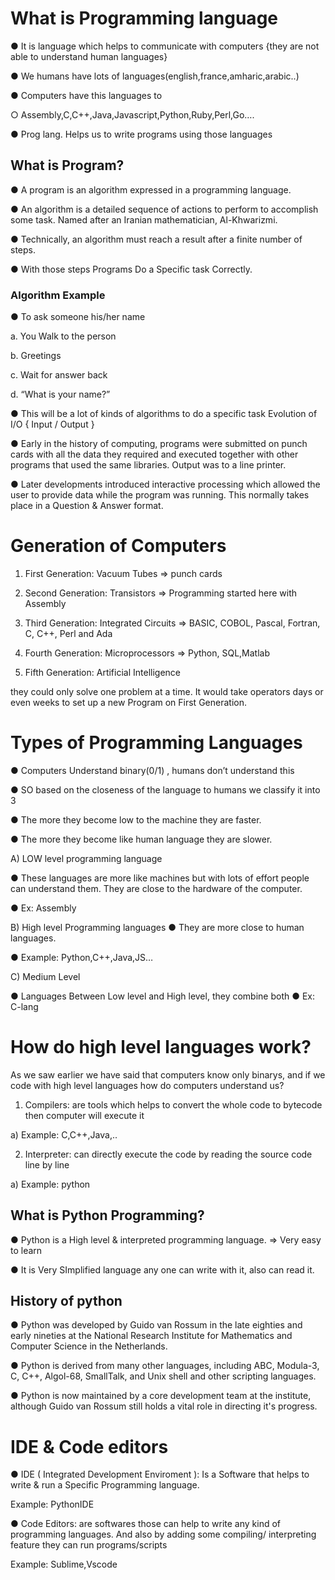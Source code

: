 # What is Programming language

● It is language which helps to communicate with computers 
{they are not able to understand human languages}

● We humans have lots of 
languages(english,france,amharic,arabic..)

● Computers have this languages to

   ○ Assembly,C,C++,Java,Javascript,Python,Ruby,Perl,Go….

● Prog lang. Helps us to write programs using those languages

## What is Program?
● A program is an algorithm expressed in a programming 
language.

● An algorithm is a detailed sequence of actions to perform to 
accomplish some task. Named after an Iranian mathematician, 
Al-Khwarizmi.

● Technically, an algorithm must reach a result after a finite 
number of steps.

● With those steps Programs Do a Specific task Correctly.

### Algorithm Example

● To ask someone his/her name

a. You Walk to the person

b. Greetings

c. Wait for answer back

d. “What is your name?”

● This will be a lot of kinds of algorithms to do a specific task
Evolution of I/O { Input / Output }

● Early in the history of computing, programs were submitted on 
punch cards with all the data they required and executed together 
with other programs that used the same libraries. Output was to a 
line printer.

● Later developments introduced interactive processing which 
allowed the user to provide data while the program was running. 
This normally takes place in a Question & Answer format.

# Generation of Computers

1. First Generation: Vacuum Tubes => punch cards

2. Second Generation: Transistors => Programming started here with Assembly

3. Third Generation: Integrated Circuits => BASIC, COBOL, Pascal, Fortran, C, C++, Perl and Ada

4. Fourth Generation: Microprocessors => Python, SQL,Matlab

5. Fifth Generation: Artificial Intelligence


 they could only solve one problem 
at a time. It would take operators 
days or even weeks to set up a new 
Program on First Generation.

# Types of Programming Languages

● Computers Understand binary(0/1) , humans 
don’t understand this

● SO based on the closeness of the language to 
humans we classify it into 3 

● The more they become low to the machine they 
are faster.

● The more they become like human language they 
are slower.

   A) LOW level programming language

● These languages are more 
like machines but with lots 
of effort people can 
understand them. They 
are close to the hardware 
of the computer.

● Ex: Assembly

   B) High level Programming languages
● They are more close to 
human languages.

● Example: 
Python,C++,Java,JS…

C) Medium Level

● Languages Between Low 
level and High level, they 
combine both
● Ex: C-lang

# How do high level languages work?
As we saw earlier we have said that computers know only binarys, and if we code 
with high level languages how do computers understand us?

1) Compilers: are tools which helps to convert the whole code to bytecode then 
computer will execute it

a) Example: C,C++,Java,..

2) Interpreter: can directly execute the code by reading the source code line by 
line

a) Example: python

## What is Python Programming?
● Python is a High level & interpreted programming 
language. => Very easy to learn

● It is Very SImplified language any one can write with it, 
also can read it.

## History of python
● Python was developed by Guido van Rossum in the late eighties and 
early nineties at the National Research Institute for Mathematics and 
Computer Science in the Netherlands.

● Python is derived from many other languages, including ABC, 
Modula-3, C, C++, Algol-68, SmallTalk, and Unix shell and other 
scripting languages.

● Python is now maintained by a core development team at the 
institute, although Guido van Rossum still holds a vital role in 
directing it's progress.

# IDE & Code editors
● IDE ( Integrated Development Enviroment ): Is a 
Software that helps to write & run a Specific Programming 
language. 

Example: PythonIDE

● Code Editors: are softwares those can help to write any 
kind of programming languages. And also by adding some 
compiling/ interpreting feature they can run 
programs/scripts

 Example: Sublime,Vscode


